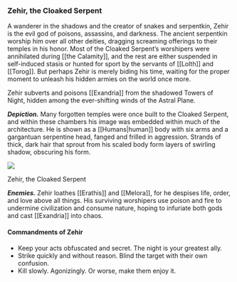 ### Zehir, the Cloaked Serpent

A wanderer in the shadows and the creator of snakes and serpentkin, Zehir is the evil god of poisons, assassins, and darkness. The ancient serpentkin worship him over all other deities, dragging screaming offerings to their temples in his honor. Most of the Cloaked Serpent’s worshipers were annihilated during [[the Calamity]], and the rest are either suspended in self-induced stasis or hunted for sport by the servants of [[Lolth]] and [[Torog]]. But perhaps Zehir is merely biding his time, waiting for the proper moment to unleash his hidden armies on the world once more.

Zehir subverts and poisons [[Exandria]] from the shadowed Towers of Night, hidden among the ever-shifting winds of the Astral Plane.

**_Depiction._** Many forgotten temples were once built to the Cloaked Serpent, and within these chambers his image was embedded within much of the architecture. He is shown as a [[Humans|human]] body with six arms and a gargantuan serpentine head, fanged and frilled in aggression. Strands of thick, dark hair that sprout from his scaled body form layers of swirling shadow, obscuring his form.

[![](https://media.dndbeyond.com/compendium-images/egtw/yDOyqyOocErRgYJK/01-25.png)](https://media.dndbeyond.com/compendium-images/egtw/yDOyqyOocErRgYJK/01-25.png)

Zehir, the Cloaked Serpent

**_Enemies._** Zehir loathes [[Erathis]] and [[Melora]], for he despises life, order, and love above all things. His surviving worshipers use poison and fire to undermine civilization and consume nature, hoping to infuriate both gods and cast [[Exandria]] into chaos.

#### Commandments of Zehir

-   Keep your acts obfuscated and secret. The night is your greatest ally.
-   Strike quickly and without reason. Blind the target with their own confusion.
-   Kill slowly. Agonizingly. Or worse, make them enjoy it.